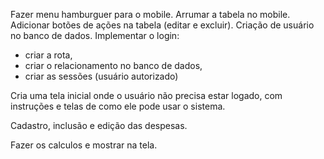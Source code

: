 Fazer menu hamburguer para o mobile.
Arrumar a tabela no mobile.
Adicionar botões de ações na tabela (editar e excluir).
Criação de usuário no banco de dados.
Implementar o login:
 - criar a rota,
 - criar o relacionamento no banco de dados,
 - criar as sessões (usuário autorizado)

Cria uma tela inicial onde o usuário não precisa estar logado, com instruções e telas de como ele pode usar o sistema.

Cadastro, inclusão e edição das despesas.

Fazer os calculos e mostrar na tela.
